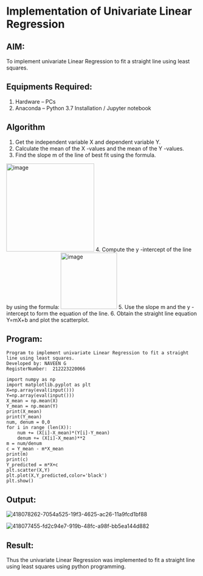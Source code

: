 # Implementation of Univariate Linear Regression
## AIM:
To implement univariate Linear Regression to fit a straight line using least squares.

## Equipments Required:
1. Hardware – PCs
2. Anaconda – Python 3.7 Installation / Jupyter notebook

## Algorithm
1. Get the independent variable X and dependent variable Y.
2. Calculate the mean of the X -values and the mean of the Y -values.
3. Find the slope m of the line of best fit using the formula. 
<img width="231" alt="image" src="https://user-images.githubusercontent.com/93026020/192078527-b3b5ee3e-992f-46c4-865b-3b7ce4ac54ad.png">
4. Compute the y -intercept of the line by using the formula:
<img width="148" alt="image" src="https://user-images.githubusercontent.com/93026020/192078545-79d70b90-7e9d-4b85-9f8b-9d7548a4c5a4.png">
5. Use the slope m and the y -intercept to form the equation of the line.
6. Obtain the straight line equation Y=mX+b and plot the scatterplot.

## Program:
```
Program to implement univariate Linear Regression to fit a straight line using least squares.
Developed by: NAVEEN G
RegisterNumber:  212223220066

import numpy as np
import matplotlib.pyplot as plt
X=np.array(eval(input()))
Y=np.array(eval(input()))
X_mean = np.mean(X)
Y_mean = np.mean(Y)
print(X_mean)
print(Y_mean)
num, denum = 0,0
for i in range (len(X)):
    num += (X[i]-X_mean)*(Y[i]-Y_mean)
    denum += (X[i]-X_mean)**2
m = num/denum
c = Y_mean - m*X_mean
print(m)
print(c)
Y_predicted = m*X+c
plt.scatter(X,Y)
plt.plot(X,Y_predicted,color='black')
plt.show()
```

## Output:
![418078262-7054a525-19f3-4625-ac26-11a9fcd1bf88](https://github.com/user-attachments/assets/4f285766-0ced-48fe-9d1e-71de066d0722)




![418077455-fd2c94e7-919b-48fc-a98f-bb5ea144d882](https://github.com/user-attachments/assets/8253c5d9-502c-4894-95c8-1aedc740c06a)



## Result:
Thus the univariate Linear Regression was implemented to fit a straight line using least squares using python programming.

